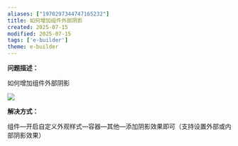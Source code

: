 ```yaml
---
aliases: ["1970297344747165232"]
title: 如何增加组件外部阴影
created: 2025-07-15
modified: 2025-07-15
tags: ['e-builder']
theme: e-builder
---
```


**问题描述：**

如何增加组件外部阴影

**![](https://myhelpdoc.oss-cn-heyuan.aliyuncs.com/mdimages/039a5940d48d00b22629dbf479096c34.jpg)**

**解决方式：**

组件—开启自定义外观样式—容器—其他—添加阴影效果即可（支持设置外部或内部阴影效果）

